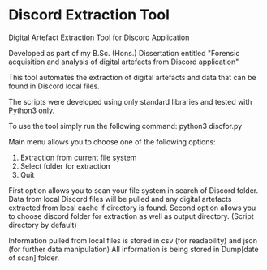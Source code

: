 # Discord Extraction Tool
Digital Artefact Extraction Tool for Discord Application

Developed as part of my B.Sc. (Hons.) Dissertation entitled "Forensic acquisition and analysis of digital artefacts from Discord application"

This tool automates the extraction of digital artefacts and data that can be found in Discord local files. 

The scripts were developed using only standard libraries and tested with Python3 only.

To use the tool simply run the following command: python3 discfor.py

Main menu allows you to choose one of the following options:
1. Extraction from current file system
2. Select folder for extraction
3. Quit

First option allows you to scan your file system in search of Discord folder. Data from local Discord files will be pulled and any digital artefacts extracted from local cache if directory is found.
Second option allows you to choose discord folder for extraction as well as output directory. (Script directory by default)

Information pulled from local files is stored in csv (for readability) and json (for further data manipulation)
All information is being stored in Dump[date of scan] folder.
